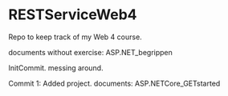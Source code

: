 # RESTServiceWeb4

Repo to keep track of my Web 4 course.

documents without exercise:
ASP.NET_begrippen

InitCommit.
messing around.

Commit 1:
Added project.
documents:
ASP.NETCore_GETstarted
